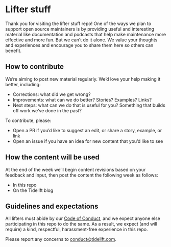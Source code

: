 # Lifter stuff

Thank you for visiting the lifter stuff repo! One of the ways we plan to support open source maintainers is by providing useful and interesting material like documentation and podcasts that help make maintenance more effective and more fun. But we can’t do it alone. We value your thoughts and experiences and encourage you to share them here so others can benefit. 

## How to contribute

We’re aiming to post new material regularly. We’d love your help making it better, including:

* Corrections: what did we get wrong? 
* Improvements: what can we do better? Stories? Examples? Links?
* Next steps: what can we do that is useful for you? Something that builds off work we’ve done in the past?

To contribute, please:

* Open a PR if you’d like to suggest an edit, or share a story, example, or link
* Open an issue if you have an idea for new content that you’d like to see 

## How the content will be used

At the end of the week we’ll begin content revisions based on your feedback and input, then post the content the following week as follows:

* In this repo
* On the Tidelift blog

## Guidelines and expectations
All lifters must abide by our [Code of Conduct](https://github.com/tidelift/lifter-stuff/blob/master/code-of-conduct.md), and we expect anyone else participating in this repo to do the same. As a result, we expect (and will require) a kind, respectful, harassment-free experience in this repo.

Please report any concerns to conduct@tidelift.com.

